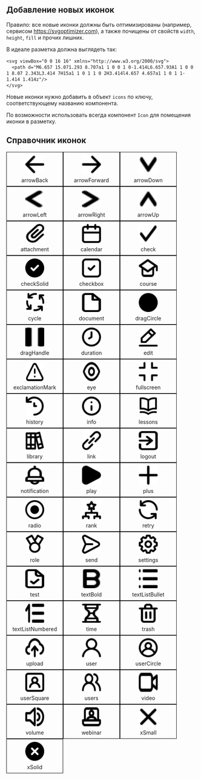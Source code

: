 ## Добавление новых иконок

Правило: все новые иконки должны быть оптимизированы (например, сервисом https://svgoptimizer.com), а также почищены от свойств `width`, `height`, `fill` и прочих лишних.

В идеале разметка должна выглядеть так:
```
<svg viewBox="0 0 16 16" xmlns="http://www.w3.org/2000/svg">
  <path d="M6.657 15.071.293 8.707a1 1 0 0 1 0-1.414L6.657.93A1 1 0 0 1 8.07 2.343L3.414 7H15a1 1 0 1 1 0 2H3.414l4.657 4.657a1 1 0 1 1-1.414 1.414z"/>
</svg>
```

Новые иконки нужно добавить в объект `icons` по ключу, соответствующему названию компонента.

По возможности использовать всегда компонент `Icon` для помещения иконки в разметку.

## Справочник иконок
<div style="display: grid; grid-template-columns: repeat(auto-fit, 150px)">
  <div style="text-align: center; border: 1px solid black; padding: 7px">
    <img width="50" height="50" src="../../../assets/icons/arrow-back.svg" alt="arrowBack"/>
    <p style="margin: 5px 0 0">arrowBack</p>
  </div>
  <div style="text-align: center; border: 1px solid black; padding: 7px">
    <img width="50" height="50" src="../../../assets/icons/arrow-forward.svg" alt="arrowForward"/>
    <p style="margin: 5px 0 0">arrowForward</p>
  </div>
  <div style="text-align: center; border: 1px solid black; padding: 7px">
    <img width="50" height="50" src="../../../assets/icons/arrow-down.svg" alt="arrowDown"/>
    <p style="margin: 5px 0 0">arrowDown</p>
  </div>
  <div style="text-align: center; border: 1px solid black; padding: 7px">
    <img width="50" height="50" src="../../../assets/icons/arrow-left.svg" alt="arrowLeft"/>
    <p style="margin: 5px 0 0">arrowLeft</p>
  </div>
  <div style="text-align: center; border: 1px solid black; padding: 7px">
    <img width="50" height="50" src="../../../assets/icons/arrow-right.svg" alt="arrowRight"/>
    <p style="margin: 5px 0 0">arrowRight</p>
  </div>
  <div style="text-align: center; border: 1px solid black; padding: 7px">
    <img width="50" height="50" src="../../../assets/icons/arrow-up.svg" alt="arrowUp"/>
    <p style="margin: 5px 0 0">arrowUp</p>
  </div>
  <div style="text-align: center; border: 1px solid black; padding: 7px">
    <img width="50" height="50" src="../../../assets/icons/attachment.svg" alt="attachment"/>
    <p style="margin: 5px 0 0">attachment</p>
  </div>
  <div style="text-align: center; border: 1px solid black; padding: 7px">
    <img width="50" height="50" src="../../../assets/icons/calendar.svg" alt="calendar"/>
    <p style="margin: 5px 0 0">calendar</p>
  </div>
  <div style="text-align: center; border: 1px solid black; padding: 7px">
    <img width="50" height="50" src="../../../assets/icons/check.svg" alt="check"/>
    <p style="margin: 5px 0 0">check</p>
  </div>
  <div style="text-align: center; border: 1px solid black; padding: 7px">
    <img width="50" height="50" src="../../../assets/icons/check-solid.svg" alt="checkSolid"/>
    <p style="margin: 5px 0 0">checkSolid</p>
  </div>
  <div style="text-align: center; border: 1px solid black; padding: 7px">
    <img width="50" height="50" src="../../../assets/icons/checkbox.svg" alt="checkbox"/>
    <p style="margin: 5px 0 0">checkbox</p>
  </div>
  <div style="text-align: center; border: 1px solid black; padding: 7px">
    <img width="50" height="50" src="../../../assets/icons/course.svg" alt="course"/>
    <p style="margin: 5px 0 0">course</p>
  </div>
  <div style="text-align: center; border: 1px solid black; padding: 7px">
    <img width="50" height="50" src="../../../assets/icons/cycle.svg" alt="cycle"/>
    <p style="margin: 5px 0 0">cycle</p>
  </div>
  <div style="text-align: center; border: 1px solid black; padding: 7px">
    <img width="50" height="50" src="../../../assets/icons/document.svg" alt="document"/>
    <p style="margin: 5px 0 0">document</p>
  </div>
  <div style="text-align: center; border: 1px solid black; padding: 7px">
    <img width="50" height="50" src="../../../assets/icons/drag-circle.svg" alt="dragCircle"/>
    <p style="margin: 5px 0 0">dragCircle</p>
  </div>
  <div style="text-align: center; border: 1px solid black; padding: 7px">
    <img width="50" height="50" src="../../../assets/icons/drag-handle.svg" alt="dragHandle"/>
    <p style="margin: 5px 0 0">dragHandle</p>
  </div>
  <div style="text-align: center; border: 1px solid black; padding: 7px">
    <img width="50" height="50" src="../../../assets/icons/duration.svg" alt="duration"/>
    <p style="margin: 5px 0 0">duration</p>
  </div>
  <div style="text-align: center; border: 1px solid black; padding: 7px">
    <img width="50" height="50" src="../../../assets/icons/edit.svg" alt="edit"/>
    <p style="margin: 5px 0 0">edit</p>
  </div>
  <div style="text-align: center; border: 1px solid black; padding: 7px">
    <img width="50" height="50" src="../../../assets/icons/exclamation-mark.svg" alt="exclamationMark"/>
    <p style="margin: 5px 0 0">exclamationMark</p>
  </div>
  <div style="text-align: center; border: 1px solid black; padding: 7px">
    <img width="50" height="50" src="../../../assets/icons/eye.svg" alt="eye"/>
    <p style="margin: 5px 0 0">eye</p>
  </div>
  <div style="text-align: center; border: 1px solid black; padding: 7px">
    <img width="50" height="50" src="../../../assets/icons/fullscreen.svg" alt="fullscreen"/>
    <p style="margin: 5px 0 0">fullscreen</p>
  </div>
  <div style="text-align: center; border: 1px solid black; padding: 7px">
    <img width="50" height="50" src="../../../assets/icons/history.svg" alt="history"/>
    <p style="margin: 5px 0 0">history</p>
  </div>
  <div style="text-align: center; border: 1px solid black; padding: 7px">
    <img width="50" height="50" src="../../../assets/icons/info.svg" alt="info"/>
    <p style="margin: 5px 0 0">info</p>
  </div>
  <div style="text-align: center; border: 1px solid black; padding: 7px">
    <img width="50" height="50" src="../../../assets/icons/lessons.svg" alt="lessons"/>
    <p style="margin: 5px 0 0">lessons</p>
  </div>
  <div style="text-align: center; border: 1px solid black; padding: 7px">
    <img width="50" height="50" src="../../../assets/icons/library.svg" alt="library"/>
    <p style="margin: 5px 0 0">library</p>
  </div>
  <div style="text-align: center; border: 1px solid black; padding: 7px">
    <img width="50" height="50" src="../../../assets/icons/link.svg" alt="link"/>
    <p style="margin: 5px 0 0">link</p>
  </div>
  <div style="text-align: center; border: 1px solid black; padding: 7px">
    <img width="50" height="50" src="../../../assets/icons/logout.svg" alt="logout"/>
    <p style="margin: 5px 0 0">logout</p>
  </div>
  <div style="text-align: center; border: 1px solid black; padding: 7px">
    <img width="50" height="50" src="../../../assets/icons/notification.svg" alt="notification"/>
    <p style="margin: 5px 0 0">notification</p>
  </div>
  <div style="text-align: center; border: 1px solid black; padding: 7px">
    <img width="50" height="50" src="../../../assets/icons/play.svg" alt="play"/>
    <p style="margin: 5px 0 0">play</p>
  </div>
  <div style="text-align: center; border: 1px solid black; padding: 7px">
    <img width="50" height="50" src="../../../assets/icons/plus.svg" alt="plus"/>
    <p style="margin: 5px 0 0">plus</p>
  </div>
  <div style="text-align: center; border: 1px solid black; padding: 7px">
    <img width="50" height="50" src="../../../assets/icons/radio.svg" alt="radio"/>
    <p style="margin: 5px 0 0">radio</p>
  </div>
  <div style="text-align: center; border: 1px solid black; padding: 7px">
    <img width="50" height="50" src="../../../assets/icons/rank.svg" alt="rank"/>
    <p style="margin: 5px 0 0">rank</p>
  </div>
  <div style="text-align: center; border: 1px solid black; padding: 7px">
    <img width="50" height="50" src="../../../assets/icons/retry.svg" alt="retry"/>
    <p style="margin: 5px 0 0">retry</p>
  </div>
  <div style="text-align: center; border: 1px solid black; padding: 7px">
    <img width="50" height="50" src="../../../assets/icons/role.svg" alt="role"/>
    <p style="margin: 5px 0 0">role</p>
  </div>
  <div style="text-align: center; border: 1px solid black; padding: 7px">
    <img width="50" height="50" src="../../../assets/icons/send.svg" alt="send"/>
    <p style="margin: 5px 0 0">send</p>
  </div>
  <div style="text-align: center; border: 1px solid black; padding: 7px">
    <img width="50" height="50" src="../../../assets/icons/settings.svg" alt="settings"/>
    <p style="margin: 5px 0 0">settings</p>
  </div>
  <div style="text-align: center; border: 1px solid black; padding: 7px">
    <img width="50" height="50" src="../../../assets/icons/test.svg" alt="test"/>
    <p style="margin: 5px 0 0">test</p>
  </div>
  <div style="text-align: center; border: 1px solid black; padding: 7px">
    <img width="50" height="50" src="../../../assets/icons/text-bold.svg" alt="textBold"/>
    <p style="margin: 5px 0 0">textBold</p>
  </div>
  <div style="text-align: center; border: 1px solid black; padding: 7px">
    <img width="50" height="50" src="../../../assets/icons/text-list-bullet.svg" alt="textListBullet"/>
    <p style="margin: 5px 0 0">textListBullet</p>
  </div>
  <div style="text-align: center; border: 1px solid black; padding: 7px">
    <img width="50" height="50" src="../../../assets/icons/text-list-numbered.svg" alt="textListNumbered"/>
    <p style="margin: 5px 0 0">textListNumbered</p>
  </div>
  <div style="text-align: center; border: 1px solid black; padding: 7px">
    <img width="50" height="50" src="../../../assets/icons/time.svg" alt="time"/>
    <p style="margin: 5px 0 0">time</p>
  </div>
  <div style="text-align: center; border: 1px solid black; padding: 7px">
    <img width="50" height="50" src="../../../assets/icons/trash.svg" alt="trash"/>
    <p style="margin: 5px 0 0">trash</p>
  </div>
  <div style="text-align: center; border: 1px solid black; padding: 7px">
    <img width="50" height="50" src="../../../assets/icons/upload.svg" alt="upload"/>
    <p style="margin: 5px 0 0">upload</p>
  </div>
  <div style="text-align: center; border: 1px solid black; padding: 7px">
    <img width="50" height="50" src="../../../assets/icons/user.svg" alt="user"/>
    <p style="margin: 5px 0 0">user</p>
  </div>
  <div style="text-align: center; border: 1px solid black; padding: 7px">
    <img width="50" height="50" src="../../../assets/icons/user-circle.svg" alt="userCircle"/>
    <p style="margin: 5px 0 0">userCircle</p>
  </div>
  <div style="text-align: center; border: 1px solid black; padding: 7px">
    <img width="50" height="50" src="../../../assets/icons/user-square.svg" alt="userSquare"/>
    <p style="margin: 5px 0 0">userSquare</p>
  </div>
  <div style="text-align: center; border: 1px solid black; padding: 7px">
    <img width="50" height="50" src="../../../assets/icons/users.svg" alt="users"/>
    <p style="margin: 5px 0 0">users</p>
  </div>
  <div style="text-align: center; border: 1px solid black; padding: 7px">
    <img width="50" height="50" src="../../../assets/icons/video.svg" alt="video"/>
    <p style="margin: 5px 0 0">video</p>
  </div>
  <div style="text-align: center; border: 1px solid black; padding: 7px">
    <img width="50" height="50" src="../../../assets/icons/volume.svg" alt="volume"/>
    <p style="margin: 5px 0 0">volume</p>
  </div>
  <div style="text-align: center; border: 1px solid black; padding: 7px">
    <img width="50" height="50" src="../../../assets/icons/webinar.svg" alt="webinar"/>
    <p style="margin: 5px 0 0">webinar</p>
  </div>
  <div style="text-align: center; border: 1px solid black; padding: 7px">
    <img width="50" height="50" src="../../../assets/icons/x-small.svg" alt="xSmall"/>
    <p style="margin: 5px 0 0">xSmall</p>
  </div>
  <div style="text-align: center; border: 1px solid black; padding: 7px">
    <img width="50" height="50" src="../../../assets/icons/x-solid.svg" alt="xSolid"/>
    <p style="margin: 5px 0 0">xSolid</p>
  </div>
</div>

